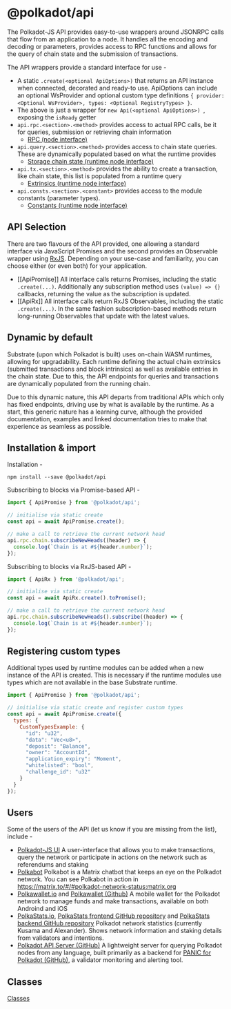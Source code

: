 # @polkadot/api

The Polkadot-JS API provides easy-to-use wrappers around JSONRPC calls that flow from an application to a node. It handles all the encoding and decoding or parameters, provides access to RPC functions and allows for the query of chain state and the submission of transactions.

The API wrappers provide a standard interface for use -

- A static `.create(<optional ApiOptions>)` that returns an API instance when connected, decorated and ready-to use. ApiOptions can include an optional WsProvider and optional custom type definitions `{ provider: <Optional WsProvider>, types: <Optional RegistryTypes> }`.
- The above is just a wrapper for `new Api(<optional ApiOptions>) `, exposing the `isReady` getter
- `api.rpc.<section>.<method>` provides access to actual RPC calls, be it for queries, submission or retrieving chain information
  - [RPC (node interface)](../substrate/rpc.md)
- `api.query.<section>.<method>` provides access to chain state queries. These are dynamically populated based on what the runtime provides
  - [Storage chain state (runtime node interface)](../substrate/storage.md)
- `api.tx.<section>.<method>` provides the ability to create a transaction, like chain state, this list is populated from a runtime query
  - [Extrinsics (runtime node interface)](../substrate/extrinsics.md)
- `api.consts.<section>.<constant>` provides access to the module constants (parameter types).
  - [Constants (runtime node interface)](../substrate/constants.md)

## API Selection

There are two flavours of the API provided, one allowing a standard interface via JavaScript Promises and the second provides an Observable wrapper using [RxJS](https://github.com/ReactiveX/rxjs). Depending on your use-case and familiarity, you can choose either (or even both) for your application.

- [[ApiPromise]] All interface calls returns Promises, including the static `.create(...)`. Additionally any subscription method uses `(value) => {}` callbacks, returning the value as the subscription is updated.
- [[ApiRx]] All interface calls return RxJS Observables, including the static `.create(...)`. In the same fashion subscription-based methods return long-running Observables that update with the latest values.

## Dynamic by default

Substrate (upon which Polkadot is built) uses on-chain WASM runtimes, allowing for upgradability. Each runtime defining the actual chain extrinsics (submitted transactions and block intrinsics) as well as available entries in the chain state. Due to this, the API endpoints for queries and transactions are dynamically populated from the running chain.

Due to this dynamic nature, this API departs from traditional APIs which only has fixed endpoints, driving use by what is available by the runtime. As a start, this generic nature has a learning curve, although the provided documentation, examples and linked documentation tries to make that experience as seamless as possible.

## Installation & import

Installation -

```
npm install --save @polkadot/api
```

Subscribing to blocks via Promise-based API -

```javascript
import { ApiPromise } from '@polkadot/api';

// initialise via static create
const api = await ApiPromise.create();

// make a call to retrieve the current network head
api.rpc.chain.subscribeNewHeads((header) => {
  console.log(`Chain is at #${header.number}`);
});
```

Subscribing to blocks via RxJS-based API -

```javascript
import { ApiRx } from '@polkadot/api';

// initialise via static create
const api = await ApiRx.create().toPromise();

// make a call to retrieve the current network head
api.rpc.chain.subscribeNewHeads().subscribe((header) => {
  console.log(`Chain is at #${header.number}`);
});
```

## Registering custom types

Additional types used by runtime modules can be added when a new instance of the API is created. This is necessary if the runtime modules use types which are not available in the base Substrate runtime.

```javascript
import { ApiPromise } from '@polkadot/api';

// initialise via static create and register custom types
const api = await ApiPromise.create({
  types: {
    CustomTypesExample: {
      "id": "u32",
      "data": "Vec<u8>",
      "deposit": "Balance",
      "owner": "AccountId",
      "application_expiry": "Moment",
      "whitelisted": "bool",
      "challenge_id": "u32"
    }
  }
});
```

## Users

Some of the users of the API (let us know if you are missing from the list), include -

- [Polkadot-JS UI](https://github.com/polkadot-js/apps) A user-interface that allows you to make transactions, query the network or participate in actions on the network such as referendums and staking
- [Polkabot](https://gitlab.com/Polkabot) Polkabot is a Matrix chatbot that keeps an eye on the Polkadot network. You can see Polkabot in action in https://matrix.to/#/#polkadot-network-status:matrix.org
- [Polkawallet.io](https://polkawallet.io) and [Polkawallet (Github)](https://github.com/polkawallet-io/polkawallet-RN/) A mobile wallet for the Polkadot network to manage funds and make transactions, available on both Androind and iOS
- [PolkaStats.io](https://polkastats.io), [PolkaStats frontend GitHub repository](https://github.com/Colm3na/polkastats-v2) and [PolkaStats backend GitHub repository](https://github.com/Colm3na/polkastats-backend-v2) Polkadot network statistics (currently Kusama and Alexander). Shows network information and staking details from validators and intentions.
- [Polkadot API Server (GitHub)](https://github.com/SimplyVC/polkadot_api_server) A lightweight server for querying Polkadot nodes from any language, built primarily as a backend for [PANIC for Polkadot (GitHub)](https://github.com/SimplyVC/panic_polkadot/), a validator monitoring and alerting tool.

## Classes

[Classes](SUMMARY.md)
